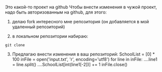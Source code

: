 Это какой-то проект на github
Чтобы внести изменения в чужой проект, надо быть авторизованным на github, для этого:
1. делаю fork интересного мне репозитория (он добавляется в мой удаленный репозиторий)

2. в локальном репозитории набираю:
```
git clone
```
3. Предлагаю внести изменения в ваш репозиторий:
SchoolList = [0] * 100
inFile = open('input.txt', 'r', encoding='utf8')
for line in inFile:
....line1 = line.split()
....SchoolList[int(line1[-2])] += 1
inFile.close()